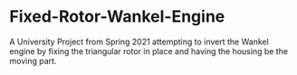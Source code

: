 # Fixed-Rotor-Wankel-Engine
A University Project from Spring 2021 attempting to invert the Wankel engine by fixing the triangular rotor in place and having the housing be the moving part.
